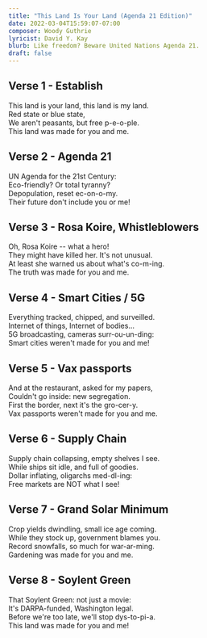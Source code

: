 ```yaml
---
title: "This Land Is Your Land (Agenda 21 Edition)"
date: 2022-03-04T15:59:07-07:00
composer: Woody Guthrie
lyricist: David Y. Kay
blurb: Like freedom? Beware United Nations Agenda 21.
draft: false
---
```


## Verse 1 - Establish

This land is your land, this land is my land.  
Red state or blue state,   
We aren't peasants, but free p-e-o-ple.  
This land was made for you and me.  

## Verse 2 - Agenda 21

UN Agenda for the 21st Century:  
Eco-friendly? Or total tyranny?  
Depopulation, reset ec-on-o-my.  
Their future don't include you or me!  

## Verse 3 - Rosa Koire, Whistleblowers

Oh, Rosa Koire -- what a hero!  
They might have killed her. It's not unusual.  
At least she warned us about what's co-m-ing.  
The truth was made for you and me.  

## Verse 4 - Smart Cities / 5G

Everything tracked, chipped, and surveilled.  
Internet of things, Internet of bodies...  
5G broadcasting, cameras surr-ou-un-ding:  
Smart cities weren't made for you and me!  

## Verse 5 - Vax passports

And at the restaurant, asked for my papers,  
Couldn't go inside: new segregation.  
First the border, next it's the gro-cer-y.  
Vax passports weren't made for you and me.  

## Verse 6 - Supply Chain

Supply chain collapsing, empty shelves I see.  
While ships sit idle, and full of goodies.  
Dollar inflating, oligarchs med-dl-ing:  
Free markets are NOT what I see!  

## Verse 7 - Grand Solar Minimum

Crop yields dwindling, small ice age coming.  
While they stock up, government blames you.  
Record snowfalls, so much for war-ar-ming.  
Gardening was made for you and me.  

## Verse 8 - Soylent Green

That Soylent Green: not just a movie:  
It's DARPA-funded, Washington legal.  
Before we're too late, we'll stop dys-to-pi-a.  
This land was made for you and me!  
